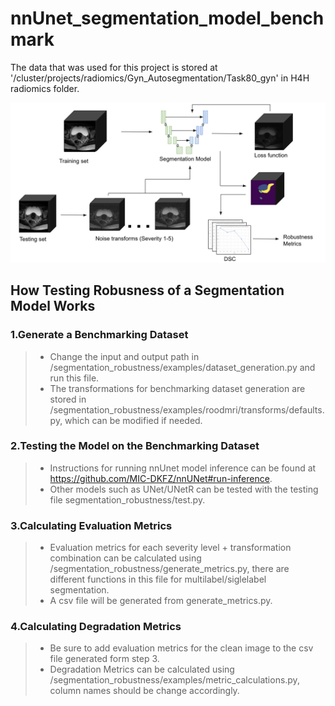 # nnUnet_segmentation_model_benchmark
The data that was used for this project is stored at '/cluster/projects/radiomics/Gyn_Autosegmentation/Task80_gyn' in H4H radiomics folder.

<img src="workflow.png" alt="drawing" width="900" />


## How Testing Robusness of a Segmentation Model Works
### 1.Generate a Benchmarking Dataset
>- Change the input and output path in /segmentation_robustness/examples/dataset_generation.py and run this file.
>- The transformations for benchmarking dataset generation are stored in /segmentation_robustness/examples/roodmri/transforms/defaults.py, which can be modified if needed.

### 2.Testing the Model on the Benchmarking Dataset
>- Instructions for running nnUnet model inference can be found at https://github.com/MIC-DKFZ/nnUNet#run-inference.
>- Other models such as UNet/UNetR can be tested with the testing file segmentation_robustness/test.py.

### 3.Calculating Evaluation Metrics
>- Evaluation metrics for each severity level + transformation combination can be calculated using /segmentation_robustness/generate_metrics.py, there are different functions in this file for multilabel/siglelabel segmentation.
>- A csv file will be generated from generate_metrics.py.

### 4.Calculating Degradation Metrics
>- Be sure to add evaluation metrics for the clean image to the csv file generated form step 3.
>- Degradation Metrics can be calculated using /segmentation_robustness/examples/metric_calculations.py, column names should be change accordingly.
